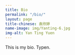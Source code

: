 ```yaml
---
title: Bio
permalink: "/bio/"
layout: page
title-chinese: 袁欣婷
name-image: img/Yanting-6.jpg
img-alt: Yan Ting Yuen
---
```


<p>This is my bio. Typen.</p><p><br></p>
